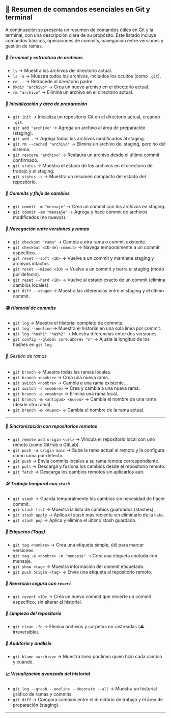 ## 🧾 Resumen de comandos esenciales en Git y terminal

A continuación se presenta un resumen de comandos útiles en Git y la terminal, con una descripción clara de su propósito. Este listado incluye comandos básicos, operaciones de commits, navegación entre versiones y gestión de ramas.

##### 📂 Terminal y estructura de archivos

- `ls` → Muestra los archivos del directorio actual.  
- `ls -a` → Muestra todos los archivos, incluidos los ocultos (como `.git`).  
- `cd ..` → Retrocede al directorio padre.
- `mkdir "archivo"` → Crea un nuevo archivo en el directorio actual.
- `rm "archivo"` → Elimina un archivo en el directorio actual.

##### 🧱 Inicialización y área de preparación

- `git init` → Inicializa un repositorio Git en el directorio actual, creando `.git`.  
- `git add "archivo"` → Agrega un archivo al área de preparación (staging).  
- `git add .` → Agrega todos los archivos modificados al staging.  
- `git rm --cached "archivo"` → Elimina un archivo del staging, pero no del sistema.  
- `git restore "archivo"` → Restaura un archivo desde el último commit confirmado.  
- `git status` → Muestra el estado de los archivos en el directorio de trabajo y el staging.  
- `git status -s` → Muestra un resumen compacto del estado del repositorio.  

##### 📸 Commits y flujo de cambios

- `git commit -m "mensaje"` → Crea un commit con los archivos en staging.  
- `git commit -am "mensaje"` → Agrega y hace commit de archivos modificados (no nuevos).  

##### 🔁 Navegación entre versiones y ramas

- `git checkout "rama"` → Cambia a otra rama o commit existente.  
- `git checkout <ID-del-commit>` → Navega temporalmente a un commit específico.  
- `git reset --soft <ID>` → Vuelve a un commit y mantiene staging y archivos intactos.  
- `git reset --mixed <ID>` → Vuelve a un commit y borra el staging (modo por defecto).  
- `git reset --hard <ID>` → Vuelve al estado exacto de un commit (elimina cambios locales).  
- `git diff --staged` → Muestra las diferencias entre el staging y el último commit.  

##### 📚 Historial de commits

- `git log` → Muestra el historial completo de commits.  
- `git log --oneline` → Muestra el historial en una sola línea por commit.  
- `git log "hash1" "hash2"` → Muestra diferencias entre dos versiones.  
- `git config --global core.abbrev "n"` → Ajusta la longitud de los hashes en `git log`.

###### 🌿 Gestión de ramas

- `git branch` → Muestra todas las ramas locales.  
- `git branch <nombre>` → Crea una nueva rama.  
- `git switch <nombre>` → Cambia a una rama existente.  
- `git switch -c <nombre>` → Crea y cambia a una nueva rama.  
- `git branch -d <nombre>` → Elimina una rama local.  
- `git branch -m <antiguo> <nuevo>` → Cambia el nombre de una rama (desde otra rama).  
- `git branch -m <nuevo>` → Cambia el nombre de la rama actual.

---
##### 🔄 Sincronización con repositorios remotos

- `git remote add origin <url>` → Vincula el repositorio local con uno remoto (como GitHub o GitLab).  
- `git push -u origin main` → Sube la rama actual al remoto y la configura como rama por defecto.  
- `git push` → Envía commits locales a su rama remota correspondiente.  
- `git pull` → Descarga y fusiona los cambios desde el repositorio remoto.  
- `git fetch` → Descarga los cambios remotos sin aplicarlos aún.

##### 🛠️ Trabajo temporal con `stash`

- `git stash` → Guarda temporalmente los cambios sin necesidad de hacer commit.  
- `git stash list` → Muestra la lista de cambios guardados (stashes).  
- `git stash apply` → Aplica el stash más reciente sin eliminarlo de la lista.  
- `git stash pop` → Aplica y elimina el último stash guardado.  

##### 🔖 Etiquetas (Tags)

- `git tag <nombre>` → Crea una etiqueta simple, útil para marcar versiones.  
- `git tag -a <nombre> -m "mensaje"` → Crea una etiqueta anotada con mensaje.  
- `git show <tag>` → Muestra información del commit etiquetado.  
- `git push origin <tag>` → Envía una etiqueta al repositorio remoto.  

##### 🔁 Reversión segura con `revert`

- `git revert <ID>` → Crea un nuevo commit que revierte un commit específico, sin alterar el historial.  

##### 🧽 Limpieza del repositorio

- `git clean -fd` → Elimina archivos y carpetas no rastreadas (⚠️ irreversible).  

##### 👤 Auditoría y análisis

- `git blame <archivo>` → Muestra línea por línea quién hizo cada cambio y cuándo.  

##### 📈 Visualización avanzada del historial

- `git log --graph --oneline --decorate --all` → Muestra un historial gráfico de ramas y commits.  
- `git diff` → Compara cambios entre el directorio de trabajo y el área de preparación (staging).  

---
